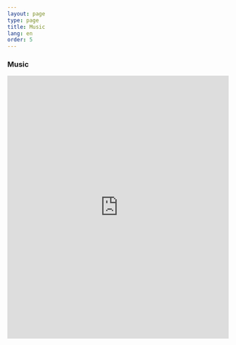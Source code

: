 ```yaml
---
layout: page
type: page
title: Music
lang: en
order: 5
---
```

<h3>Music</h3>
<dive>
  <iframe width="100%" height="600" scrolling="no" frameborder="no" src="https://w.soundcloud.com/player/?url=https%3A//api.soundcloud.com/playlists/95449426&amp;color=ff5500&amp;auto_play=true&amp;hide_related=false&amp;show_comments=true&amp;show_user=true&amp;show_reposts=false"></iframe>
</div>
